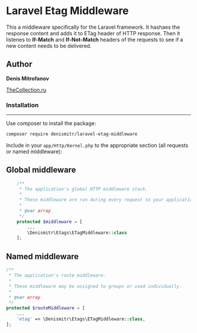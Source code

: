 # Laravel Etag Middleware
This a middleware specifically for the Laravel framework.
It hashaes the response content and adds it to ETag header of HTTP response.
Then it listenes to __If-Match__ and __If-Not-Match__ headers of the requests to see if a new content needs to be delivered.

## Author
__Denis Mitrofanov__

[TheCollection.ru](https://thecollection.ru)

### Installation
--------

Use composer to install the package:

```bash
composer require denismitr/laravel-etag-middleware
```

Include in your `app/Http/Kernel.php` to the appropriate section (all requests or named middleware):

Global middleware
-------
```php
    /**
     * The application's global HTTP middleware stack.
     *
     * These middleware are run during every request to your application.
     *
     * @var array
     */
    protected $middleware = [
        ...
        \Denismitr\Etags\ETagMiddleware::class
    ];
```
Named middleware
---------------
```php
/**
 * The application's route middleware.
 *
 * These middleware may be assigned to groups or used individually.
 *
 * @var array
 */
protected $routeMiddleware = [
    ...
    'etag' => \Denismitr\Etags\ETagMiddleware::class,
];
```